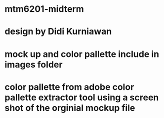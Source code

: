 # mtm6201-midterm

# design by Didi Kurniawan
# mock up and color pallette include in images folder
# color pallette from adobe color pallette extractor tool using a screen shot of the orginial mockup file